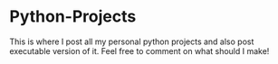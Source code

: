# Python-Projects

This is where I post all my personal python projects and also post executable version of it. Feel free to comment on what should I make!
